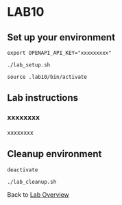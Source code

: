 # LAB10
## Set up your environment
```
export OPENAPI_API_KEY="xxxxxxxxx"
```
```
./lab_setup.sh
```
```
source .lab10/bin/activate
```
## Lab instructions
### xxxxxxxx
xxxxxxxx

## Cleanup environment
```
deactivate
```
```
./lab_cleanup.sh
```
Back to [Lab Overview](https://github.com/kubiosec-agentic/agentic-labs/blob/master/README.md#-lab-overview)